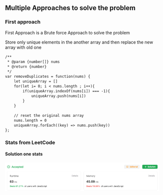 ## Multiple Approaches to solve the problem

### First approach

First Approach is a Brute force Approach to solve the problem

Store only unique elements in the another array
and then replace the new array with old one

```
/**
 * @param {number[]} nums
 * @return {number}
 */
var removeDuplicates = function(nums) {
    let uniqueArray = []
    for(let i= 0; i < nums.length ; i++){
        if(uniqueArray.indexOf(nums[i]) === -1){
            uniqueArray.push(nums[i])
        }
    }

    // reset the original nums array
    nums.length = 0
    uniqueArray.forEach((key) => nums.push(key))
};

```

### Stats from LeetCode

#### Solution one stats

![Alt text](sol1.png)
